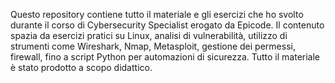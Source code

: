 Questo repository contiene tutto il materiale e gli esercizi che ho svolto durante il corso di Cybersecurity Specialist erogato da Epicode.
Il contenuto spazia da esercizi pratici su Linux, analisi di vulnerabilità, utilizzo di strumenti come Wireshark, Nmap, Metasploit, gestione dei permessi, firewall, fino a script Python per automazioni di sicurezza.
Tutto il materiale è stato prodotto a scopo didattico.

